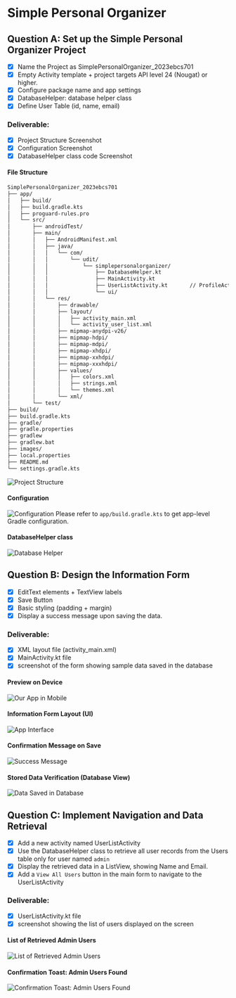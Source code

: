 # Simple Personal Organizer

## Question A: Set up the Simple Personal Organizer Project
- [X] Name the Project as SimplePersonalOrganizer_2023ebcs701
- [X] Empty Activity template + project targets API level 24 (Nougat) or higher.
- [X] Configure package name and app settings
- [X] DatabaseHelper: database helper class
- [X] Define User Table (id, name, email)

### Deliverable:
- [X] Project Structure Screenshot
- [X] Configuration Screenshot
- [X] DatabaseHelper class code Screenshot

#### File Structure

```sh
SimplePersonalOrganizer_2023ebcs701
├── app/
│   ├── build/
│   ├── build.gradle.kts
│   ├── proguard-rules.pro
│   └── src/
│       ├── androidTest/
│       ├── main/
│       │   ├── AndroidManifest.xml
│       │   ├── java/
│       │   │   └── com/
│       │   │       └── udit/
│       │   │           └── simplepersonalorganizer/
│       │   │               ├── DatabaseHelper.kt
│       │   │               ├── MainActivity.kt
│       │   │               ├── UserListActivity.kt       // ProfileActivity
│       │   │               └── ui/
│       │   └── res/
│       │       ├── drawable/
│       │       ├── layout/
│       │       │   ├── activity_main.xml
│       │       │   └── activity_user_list.xml
│       │       ├── mipmap-anydpi-v26/
│       │       ├── mipmap-hdpi/
│       │       ├── mipmap-mdpi/
│       │       ├── mipmap-xhdpi/
│       │       ├── mipmap-xxhdpi/
│       │       ├── mipmap-xxxhdpi/
│       │       ├── values/
│       │       │   ├── colors.xml
│       │       │   ├── strings.xml
│       │       │   └── themes.xml
│       │       └── xml/
│       └── test/
├── build/
├── build.gradle.kts
├── gradle/
├── gradle.properties
├── gradlew
├── gradlew.bat
├── images/
├── local.properties
├── README.md
└── settings.gradle.kts
```

![Project Structure](./images/Project_Structure.png)

#### Configuration
![Configuration](./images/Configuration.png)
Please refer to `app/build.gradle.kts` to get app-level Gradle configuration.

#### DatabaseHelper class
![Database Helper](./images/DatabaseHelper.png)

## Question B: Design the Information Form
- [X] EditText elements + TextView labels
- [X] Save Button
- [X] Basic styling (padding + margin)
- [X] Display a success message upon saving the data.

### Deliverable:
- [X] XML layout file (activity_main.xml)
- [X] MainActivity.kt file
- [X] screenshot of the form showing sample data saved in the database

#### Preview on Device
![Our App in Mobile](./images/our_app.png)

#### Information Form Layout (UI)
![App Interface](./images/App_Layout.png)

#### Confirmation Message on Save
![Success Message](./images/Success_Message.png)

#### Stored Data Verification (Database View)
![Data Saved in Database](./images/Data_in_Database.png)

## Question C: Implement Navigation and Data Retrieval
- [X] Add a new activity named UserListActivity
- [X] Use the DatabaseHelper class to retrieve all user records from the Users table only for user named `admin`
- [X] Display the retrieved data in a ListView, showing Name and Email.
- [X] Add a `View All Users` button in the main form to navigate to the UserListActivity

### Deliverable:
- [X] UserListActivity.kt file
- [X] screenshot showing the list of users displayed on the screen

#### List of Retrieved Admin Users
![List of Retrieved Admin Users](./images/Admin_user_list.png)

#### Confirmation Toast: Admin Users Found
![Confirmation Toast: Admin Users Found](./images/Found_admin_users.png)